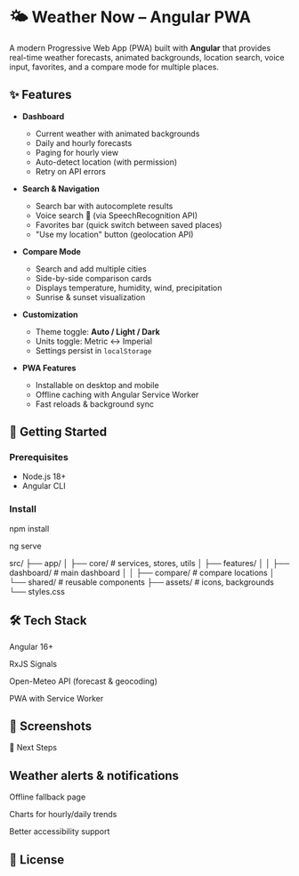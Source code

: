 # 🌤️ Weather Now – Angular PWA

A modern Progressive Web App (PWA) built with **Angular** that provides real-time weather forecasts, animated backgrounds, location search, voice input, favorites, and a compare mode for multiple places.  

## ✨ Features

- **Dashboard**
  - Current weather with animated backgrounds
  - Daily and hourly forecasts
  - Paging for hourly view
  - Auto-detect location (with permission)
  - Retry on API errors

- **Search & Navigation**
  - Search bar with autocomplete results
  - Voice search 🎤 (via SpeechRecognition API)
  - Favorites bar (quick switch between saved places)
  - "Use my location" button (geolocation API)

- **Compare Mode**
  - Search and add multiple cities
  - Side-by-side comparison cards
  - Displays temperature, humidity, wind, precipitation
  - Sunrise & sunset visualization

- **Customization**
  - Theme toggle: **Auto / Light / Dark**
  - Units toggle: Metric ↔ Imperial
  - Settings persist in `localStorage`

- **PWA Features**
  - Installable on desktop and mobile
  - Offline caching with Angular Service Worker
  - Fast reloads & background sync

## 🚀 Getting Started

### Prerequisites
- Node.js 18+
- Angular CLI

### Install

npm install

ng serve

src/
 ├── app/
 │   ├── core/           # services, stores, utils
 │   ├── features/
 │   │   ├── dashboard/  # main dashboard
 │   │   ├── compare/    # compare locations
 │   └── shared/         # reusable components
 ├── assets/             # icons, backgrounds
 └── styles.css

## 🛠️ Tech Stack

Angular 16+

RxJS Signals

Open-Meteo API (forecast & geocoding)

PWA with Service Worker

## 📸 Screenshots

🔮 Next Steps

## Weather alerts & notifications

Offline fallback page

Charts for hourly/daily trends

Better accessibility support

## 📄 License

```bash

